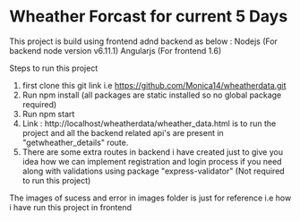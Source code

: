 ﻿# Wheather Forcast for current 5 Days
 
 This project is build using frontend adnd backend as below :
 Nodejs (For backend node version v6.11.1)
 Angularjs (For frontend 1.6)
 
 Steps to run this project
 
 1. first clone this git link i.e https://github.com/Monica14/wheatherdata.git
 2. Run npm install (all packages are static installed so no global package required)
 3. Run npm start
 4. Link : http://localhost/wheatherdata/wheather_data.html is to run the project and all the backend related api's are present in "getwheather_details" route. 
 5. There are some extra routes in backend i have created just to give you idea how we can implement registration and login process if you need along with validations using package "express-validator" (Not required to run this project)
 
 The images of sucess and error in images folder is just for reference i.e how i have run this project in frontend 
 
 
